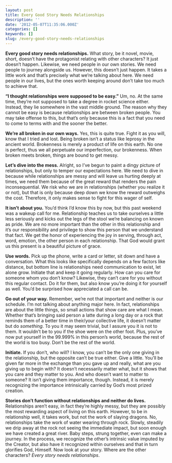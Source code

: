 ```yaml
---
layout: post
title: Every Good Story Needs Relationships
description: ''
date: '2012-05-07T11:35:06.000Z'
categories: []
keywords: []
slug: /every-good-story-needs-relationships
---
```


**Every good story needs relationships.** What story, be it novel, movie, short, doesn’t have the protagonist relating with other characters? It just doesn’t happen. Likewise, we need people in our own stories. We need people to journey alongside us. However, this doesn’t just happen. It takes a little work and that’s precisely what we’re talking about here. We need people in our lives, but the ones worth keeping around don’t take too much to achieve that.

**“I thought relationships were supposed to be easy.”** Um, no. At the same time, they’re not supposed to take a degree in rocket science either. Instead, they lie somewhere in the vast middle ground. The reason why they cannot be easy is because relationships are between broken people. You may take offense to this, but that’s only because this is a fact that you need to come to terms with and the sooner the better.

**We’re all broken in our own ways.** Yes, this is quite true. Fight it as you will, know that I tried and lost. Being broken isn’t a status like leprosy in the ancient world. Brokenness is merely a product of life on this earth. No one is perfect, thus we all perpetuate our imperfection, our brokenness. When broken meets broken, things are bound to get messy.

**Let’s dive into the mess.** Alright, so I’ve begun to paint a dingy picture of relationships, but only to temper our expectations here. We need to dive in because while relationships are messy and will leave us hurting deeply at times, we need them because of the great reward that renders the pain inconsequential. We risk who we are in relationships (whether you realize it or not), but that is only because deep down we know the reward outweighs the cost. Therefore, it only makes sense to fight for this wager of self.

**It isn’t about you.** You’d think I’d know this by now, but this past weekend was a wakeup call for me. Relationship teaches us to take ourselves a little less seriously and kicks out the legs of the stool we’re balancing on known as pride. We are no more important than the other in this relationship and it’s our responsibility and privilege to show this person that we understand that fact. We get the honor of experiencing the joy in serving, through act, word, emotion, the other person in each relationship. That God would grant us this present is a beautiful picture of grace.

**Use words.** Pick up the phone, write a card or letter, sit down and have a conversation. What this looks like specifically depends on a few factors like distance, but bottom line is relationships need communication to exist, let alone grow. Initiate that and keep it going regularly. How can you care for someone whom you don’t know? Likewise, they can’t care for you without this regular contact. Do it for them, but also know you’re doing it for yourself as well. You’d be surprised how appreciated a call can be.

**Go out of your way.** Remember, we’re not that important and neither is our schedule. I’m not talking about anything major here. In fact, relationships are about the little things, so small actions that show care are what I mean. Whether that’s bringing said person a latte during a long day or a rock that reminds them of a better time in their/your collective life, it doesn’t matter but do _something_. To you it may seem trivial, but I assure you it is not to them. It wouldn’t be to you if the shoe were on the other foot. Plus, you’ve now put yourself in the 99.999% in this person’s world, because the rest of the world is too busy. Don’t be the rest of the world.

**Initiate.** If you don’t, who will? I know, you can’t be the only one giving in the relationship, but the opposite can’t be true either. Give a little. You’ll be given far more in the exchange than you gave up and really, what are you giving up to begin with? It doesn’t necessarily matter what, but it shows that you care and they matter to you. And who doesn’t want to matter to someone? It isn’t giving them importance, though. Instead, it is merely recognizing the importance intrinsically carried by God’s most prized creation.

**Stories don’t function without relationships and neither do lives.** Relationships aren’t easy, in fact they’re highly messy, but they are possibly the most rewarding aspect of living on this earth. However, to be in relationship well, it takes work, but not the work of slaying dragons. No, relationships take the work of water wearing through rock. Slowly, steadily we drip away at the rock not seeing the immediate impact, but soon enough we have created a great river. Baby steps, strung together, even can make a journey. In the process, we recognize the other’s intrinsic value imputed by the Creator, but also have it recognized within ourselves and that in turn glorifies God, Himself. Now look at your story. Where are the other characters? _Every story needs relationships_.